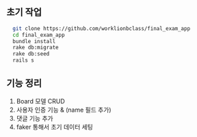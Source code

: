 ## 초기 작업

```bash
  git clone https://github.com/worklionbclass/final_exam_app
  cd final_exam_app
  bundle install
  rake db:migrate
  rake db:seed
  rails s
```

## 기능 정리
1. Board 모델 CRUD
2. 사용자 인증 기능 & (name 필드 추가)
3. 댓글 기능 추가
4. faker 통해서 초기 데이터 세팅